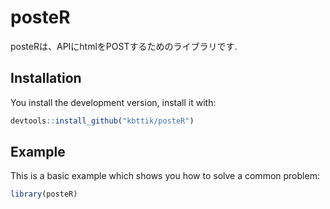 
<!-- README.md is generated from README.Rmd. Please edit that file -->

# posteR

<!-- badges: start -->

<!-- badges: end -->

posteRは、APIにhtmlをPOSTするためのライブラリです.

## Installation

You install the development version, install it with:

``` r
devtools::install_github("kbttik/posteR")
```

## Example

This is a basic example which shows you how to solve a common problem:

``` r
library(posteR)
```
